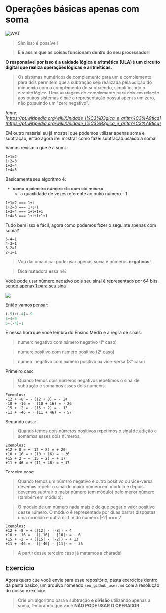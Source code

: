 # Operações básicas apenas com soma

![WAT](http://vignette3.wikia.nocookie.net/meme/images/b/b6/Y_wat_2.jpg)

> Sim isso é possível!

> **E é assim que as coisas funcionam dentro do seu processador!**

**O responsável por isso é a unidade lógica e aritmética (ULA) é um circuito digital que realiza operações lógicas e aritméticas.**

> Os sistemas numéricos de complemento para um e complemento para dois permitem que a subtração seja realizada pela adição do minuendo com o complemento do subtraendo, simplificando o circuito lógico. Uma vantagem do complemento para dois em relação aos outros sistemas é que a representação possui apenas um zero, não possuindo um "zero negativo".

*fonte: [https://pt.wikipedia.org/wiki/Unidade_l%C3%B3gica_e_aritm%C3%A9tica](https://pt.wikipedia.org/wiki/Unidade_l%C3%B3gica_e_aritm%C3%A9tica)*

EM outro material eu já mostrei que podemos utilizar apenas soma e subtração, então agora irei mostrar como fazer subtração usando a soma!

Vamos revisar o que é a soma:

```
1+1=2
1+2=3
1+3=4
1+4=5
```

Basicamente seu algoritmo é:

- some o primeiro número ele com ele mesmo
  - a quantidade de vezes referente ao outro número - 1


```
1+1=2 === 1+1
1+2=3 === 1+1+1
1+3=4 === 1+1+1+1
1+4=5 === 1+1+1+1+1
```

Tudo bem isso é fácil, agora como podemos fazer o seguinte apenas com soma?

```
5-4=1
4-3=1
3-2=1
2-1=1
```

> Vou dar uma dica: pode usar apenas soma e números **negativos**!

> Dica matadora essa né?

Você pode usar número negativo pois seu sinal é [representado por 64 bits, sendo apenas 1 para seu sinal](http://www.2ality.com/2012/04/number-encoding.html).

![](http://i.imgur.com/lXqXj6A.png)

Então vamos pensar:

```js
(-5)+(-4)=-9
5+4=9
5+(-4)=1
```

É nessa hora que você lembra do Ensino Médio e a regra de sinais:

> número negativo com número negativo (1° caso)

> número positivo com número positivo (2° caso)

> número negativo com número positivo ou vice-versa (3° caso)


Primeiro caso:

> Quando temos dois números negativos repetimos o sinal de subtração e somamos esses dois números.


```
Exemplos:
-12 + -8 = - (12 + 8) = - 20
-10 + -16 = - (10 + 16) = - 26
-15 + -2 = - (15 + 2) = - 17
-11 + -46 = - (11 + 46) = - 57
```


Segundo caso:

> Quando temos dois números positivos repetimos o sinal de adição e somamos esses dois números.

```
Exemplos:
+12 + 8 = + (12 + 8) = + 20
+10 + 16 = + (10 + 16) = + 26
+15 + 2 = + (15 + 2) = + 17
+11 + 46 = + (11 + 46) = + 57
```


Terceiro caso:

> Quando temos um número negativo e outro positivo ou vice-versa devemos repetir o sinal do maior número em módulo e depois devemos subtrair o maior número (em módulo) pelo menor número (também em módulo).

> O módulo de um número nada mais é do que pegar o valor positivo desse número. O módulo é representado por duas barras dispostas uma no início e outra no fim do número. |-2| === 2

```
Exemplos:
+12 + -8 = + (|12| - |-8|) = 4
+10 + -16 = - (|-16| - |10|) = - 6
+15 + -2 = + (|15| - |-2|) = + 13
+11 + -46 = - (|-46| - |11|) = - 35
```

> A partir desse terceiro caso já matamos a charada!

## Exercício

Agora quero que você envie para esse repositório, pasta exercícios dentro da pasta basico, um arquivo nomeado `seu_github_user.md` com a resolução do nosso exercício:

> Crie um algoritmo para a subtração **e divisão** utilizando apenas a soma, lembrando que você **NÃO PODE USAR O OPERADOR `-`**.
